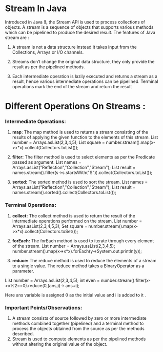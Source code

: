 
# Stream In Java

Introduced in Java 8, the Stream API is used to process collections of objects. A stream is a sequence of objects that supports various methods which can be pipelined to produce the desired result.
The features of Java stream are :

1. A stream is not a data structure instead it takes input from the Collections, Arrays or I/O channels.  

2. Streams don’t change the original data structure, they only provide the result as per the pipelined methods.   

3. Each intermediate operation is lazily executed and returns a stream as a result, hence various intermediate operations can be pipelined. Terminal operations mark the end of the stream and return the result

# Different Operations On Streams :
### Intermediate Operations:

1. **map:** The map method is used to returns a stream consisting of the results of applying the given function to the elements of this stream.
List number = Arrays.asList(2,3,4,5);
List square = number.stream().map(x->x*x).collect(Collectors.toList());  

2. **filter:** The filter method is used to select elements as per the Predicate passed as argument.
List names = Arrays.asList("Reflection","Collection","Stream");
List result = names.stream().filter(s->s.startsWith("S")).collect(Collectors.toList());  

3. **sorted:** The sorted method is used to sort the stream.
List names = Arrays.asList("Reflection","Collection","Stream");
List result = names.stream().sorted().collect(Collectors.toList());  

### Terminal Operations:

1. **collect:** The collect method is used to return the result of the intermediate operations performed on the stream.
List number = Arrays.asList(2,3,4,5,3);
Set square = number.stream().map(x->x*x).collect(Collectors.toSet());  

2. **forEach:** The forEach method is used to iterate through every element of the stream.
List number = Arrays.asList(2,3,4,5);
number.stream().map(x->x*x).forEach(y->System.out.println(y));  

3. **reduce:** The reduce method is used to reduce the elements of a stream to a single value.
The reduce method takes a BinaryOperator as a parameter.

List number = Arrays.asList(2,3,4,5);
int even = number.stream().filter(x->x%2==0).reduce(0,(ans,i)-> ans+i);

Here ans variable is assigned 0 as the initial value and i is added to it .  

### Important Points/Observations:

1. A stream consists of source followed by zero or more intermediate methods combined together (pipelined) and a terminal method to process the objects obtained from the source as per the methods described.
2. Stream is used to compute elements as per the pipelined methods without altering the original value of the object.